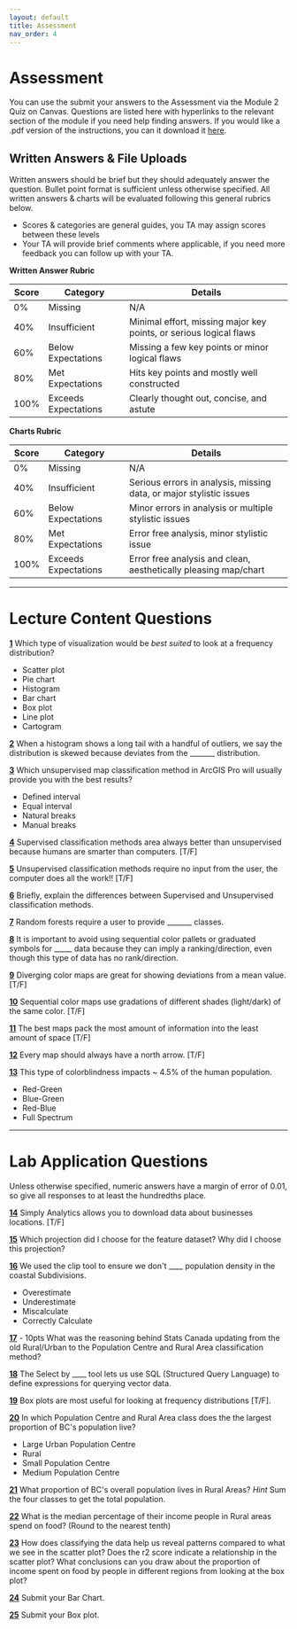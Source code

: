 ```yaml
---
layout: default
title: Assessment
nav_order: 4
---
```


# Assessment

You can use the submit your answers to the Assessment via the Module 2 Quiz on Canvas.  Questions are listed here with hyperlinks to the relevant section of the module if you need help finding answers.  If you would like a .pdf version of the instructions, you can it download it [here](https://raw.githubusercontent.com/June-Skeeter/Module2_GEOS270/main/docs/Assessment.pdf).


## Written Answers & File Uploads

Written answers should be brief but they should adequately answer the question.  Bullet point format is sufficient unless otherwise specified.  All written answers & charts will be evaluated following this general rubrics below.

* Scores & categories are general guides, you TA may assign scores between these levels
* Your TA will provide brief comments where applicable, if you need more feedback you can follow up with your TA.

**Written Answer Rubric**

|Score|      Category      |                             Details                              |
|-----|--------------------|------------------------------------------------------------------|
|0%   |Missing             |N/A                                                               |
|40%  |Insufficient        |Minimal effort, missing major key points, or serious logical flaws|
|60%  |Below Expectations  |Missing a few key points or minor logical flaws                   |
|80%  |Met Expectations    |Hits key points and mostly well constructed                       |
|100% |Exceeds Expectations|Clearly thought out, concise, and astute                          |

**Charts Rubric**

|Score|      Category      |                             Details                               |
|-----|--------------------|-------------------------------------------------------------------|
|0%   |Missing             |N/A                                                                |
|40%  |Insufficient        |Serious errors in analysis, missing data, or major stylistic issues|
|60%  |Below Expectations  |Minor errors in analysis or multiple stylistic issues              |
|80%  |Met Expectations    |Error free analysis, minor stylistic issue                         |
|100% |Exceeds Expectations|Error free analysis and clean, aesthetically pleasing map/chart    |

---

# Lecture Content Questions 

[**1**](Content_Part1.md)
Which type of visualization would be *best suited* to look at a frequency distribution?

- Scatter plot
- Pie chart
- Histogram
- Bar chart
- Box plot
- Line plot
- Cartogram

[**2**](Content_Part1.md)
When a histogram shows a long tail with a handful of outliers, we say the distribution is skewed because deviates from the _______ distribution.

[**3**](Content_Part1.md)
Which unsupervised map classification method in ArcGIS Pro will usually provide you with the best results?

- Defined interval
- Equal interval
- Natural breaks
- Manual breaks

[**4**](Content_Part1.md)
Supervised classification methods area always better than unsupervised because humans are smarter than computers. [T/F]


[**5**](Content_Part1.md)
Unsupervised classification methods require no input from the user, the computer does all the work!! [T/F]

[**6**](Content_Part2.md)
Briefly, explain the differences between Supervised and Unsupervised classification methods.

[**7**](Content_Part1.md)
Random forests require a user to provide _______ classes.

[**8**](Content_Part2.md)
It is important to avoid using sequential color pallets or graduated symbols for _____ data because they can imply a ranking/direction, even though this type of data has no rank/direction.

[**9**](Content_Part2.md)
Diverging color maps are great for showing deviations from a mean value. [T/F]

[**10**](Content_Part2.md)
Sequential color maps use gradations of different shades (light/dark) of the same color. [T/F]

[**11**](Content_Part2.md)
The best maps pack the most amount of information into the least amount of space [T/F]

[**12**](Content_Part2.md)
Every map should always have a north arrow. [T/F]

[**13**](Content_Part2.md)
This type of colorblindness impacts ~ 4.5% of the human population.

- Red-Green
- Blue-Green
- Red-Blue
- Full Spectrum

---

# Lab Application Questions 

Unless otherwise specified, numeric answers have a margin of error of 0.01, so give all responses to at least the hundredths place.

[**14**](Application_Part1.md#download-the-data)
Simply Analytics allows you to download data about businesses locations. [T/F]

[**15**](Application_Part1.md#pre-processing)
Which projection did I choose for the feature dataset?  Why did I choose this projection?

[**16**](Application_Part1.md#pre-processing)
We used the clip tool to ensure we don't  ____ population density in the coastal Subdivisions.

* Overestimate
* Underestimate
* Miscalculate
* Correctly Calculate

[**17**](Application_Part2.md#a-revised-classification) - 10pts
What was the reasoning behind Stats Canada updating from the old Rural/Urban to the Population Centre and Rural Area classification method?

[**18**](Application_Part2.md#applying-the-classification)
The Select by ____ tool lets us use SQL (Structured Query Language) to define expressions for querying vector data.

[**19**](Application_Part3.md#plotting-relationships)
Box plots are most useful for looking at frequency distributions [T/F].

[**20**](Application_Part3.md#plotting-relationships)
In which Population Centre and Rural Area class does the the largest proportion of BC's population live?

- Large Urban Population Centre
- Rural
- Small Population Centre
- Medium Population Centre

[**21**](Application_Part3.md#plotting-relationships)
What proportion of BC's overall population lives in Rural Areas?  *Hint* Sum the four classes to get the total population.

[**22**](Application_Part3.md#plotting-relationships)
What is the median percentage of their income people in Rural areas spend on food?  (Round to the nearest tenth)

[**23**](Application_Part3.md#benefits-of-data-classification)
How does classifying the data help us reveal patterns compared to what we see in the scatter plot?  Does the r2 score indicate a relationship in the scatter plot?  What conclusions can you draw about the proportion of income spent on food by people in different regions from looking at the box plot?

[**24**](Application_Part3.md#stylizing-your-visualizations)
Submit your Bar Chart.

[**25**](Application_Part3.md#stylizing-your-visualizations)
Submit your Box plot.
